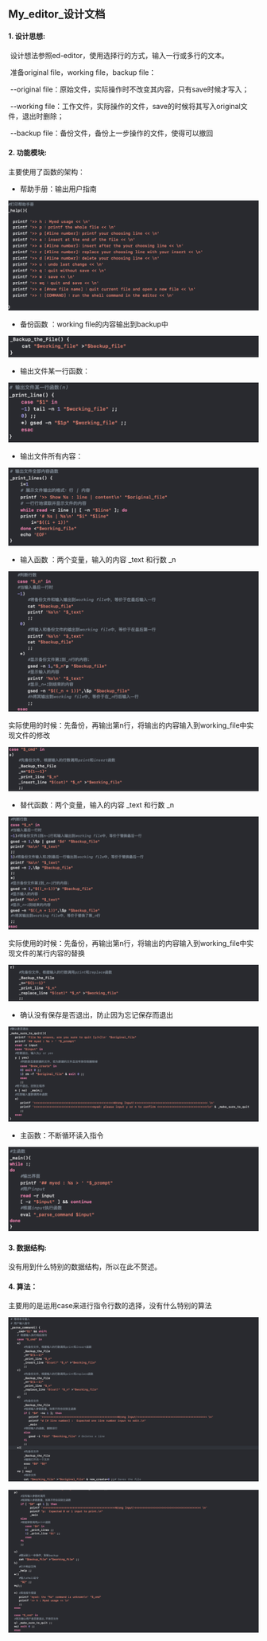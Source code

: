 ## My_editor_设计文档

#### 1. 设计思想:

​      设计想法参照ed-editor，使用选择行的方式，输入一行或多行的文本。

​      准备original file，working file，backup file：

​      --original file：原始文件，实际操作时不改变其内容，只有save时候才写入；

​      --working file：工作文件，实际操作的文件，save的时候将其写入original文件，退出时删除；

​      --backup file：备份文件，备份上一步操作的文件，使得可以撤回

#### 2. 功能模块:

主要使用了函数的架构：

- 帮助手册：输出用户指南

![image-20220814214813828](images/image-20220814214813828.png)

-  备份函数 ：working file的内容输出到backup中

![image-20220814214932448](images/image-20220814214932448.png)

- 输出文件某一行函数：

![image-20220814221528755](images/image-20220814221528755.png)

- 输出文件所有内容： 

![image-20220814221640094](images/image-20220814221640094.png)

- 输入函数 ：两个变量，输入的内容 _text 和行数 _n

![image-20220814221117690](images/image-20220814221117690.png)

实际使用的时候：先备份，再输出第n行，将输出的内容输入到working_file中实现文件的修改

![image-20220814221212253](images/image-20220814221212253.png)

- 替代函数：两个变量，输入的内容 _text 和行数 _n

![image-20220814221742867](images/image-20220814221742867.png)

实际使用的时候：先备份，再输出第n行，将输出的内容输入到working_file中实现文件的某行内容的替换

![image-20220814221825776](images/image-20220814221825776.png)

- 确认没有保存是否退出，防止因为忘记保存而退出

![image-20220814221856247](images/image-20220814221856247.png)

- 主函数：不断循环读入指令

![image-20220814222432970](images/image-20220814222432970.png)

#### 3. 数据结构:

没有用到什么特别的数据结构，所以在此不赘述。

#### 4. 算法：

主要用的是运用case来进行指令行数的选择，没有什么特别的算法

![image-20220814222249205](images/image-20220814222249205.png)

![image-20220814222316595](images/image-20220814222316595.png)